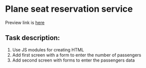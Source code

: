# Plane seat reservation service
Preview link is [here](https://pesukarhutg.github.io/plane-reservation/)

## Task description:
1. Use JS modules for creating HTML
2. Add first screen with a form to enter the number of passengers
3. Add second screen with forms to enter the passengers data

